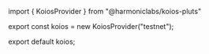 import { KoiosProvider } from "@harmoniclabs/koios-pluts"

export const koios = new KoiosProvider("testnet");

export default koios;